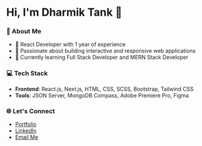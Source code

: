 # Hi, I'm Dharmik Tank 👋

### 🚀 About Me
- 🎯 React Developer with 1 year of experience
- 🌟 Passionate about building interactive and responsive web applications
- 🧠 Currently learning Full Stack Developer and MERN Stack Developer

### 💻 Tech Stack
- **Frontend**: React.js, Next.js, HTML, CSS, SCSS, Bootstrap, Tailwind CSS
- **Tools**: JSON Server, MongoDB Compass, Adobe Premiere Pro, Figma

### 🌐 Let's Connect
- [Portfolio](https://dharmik-tank.web.app/)
- [LinkedIn](https://www.linkedin.com/in/dharmik-tank-395591256)
- [Email Me](mailto:dharmiktank84@gmail.com)
